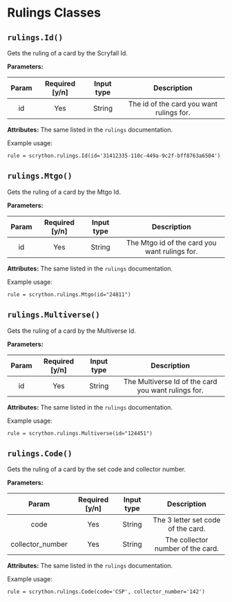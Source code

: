﻿# Rulings Classes

## `rulings.Id()`
Gets the ruling of a card by the Scryfall Id.

**Parameters:**

| Param |Required [y/n]| Input type | Description |
| :---: | :---: | :---:  |:---: |
|id|Yes|String|The id of the card you want rulings for.|

**Attributes:**
The same listed in the `rulings` documentation.

Example usage:

    rule = scrython.rulings.Id(id='31412335-110c-449a-9c2f-bff8763a6504')

## `rulings.Mtgo()`
Gets the ruling of a card by the Mtgo Id.

**Parameters:**

|Param|Required [y/n]|Input type|Description|
|:---:|:---:|:---:|:---:|
|id|Yes|String|The Mtgo id of the card you want rulings for.|

**Attributes:**
The same listed in the `rulings` documentation.

Example usage:

    rule = scrython.rulings.Mtgo(id="24811")

## `rulings.Multiverse()`
Gets the ruling of a card by the Multiverse Id.

**Parameters:**

|Param|Required [y/n]|Input type|Description|
|:---:|:---:|:---:|:---:|
|id|Yes|String|The Multiverse Id of the card you want rulings for.|

**Attributes:**
The same listed in the `rulings` documentation.

Example usage:

    rule = scrython.rulings.Multiverse(id="124451")

## `rulings.Code()`
Gets the ruling of a card by the set code and collector number.

**Parameters:**

|Param|Required [y/n]|Input type|Description|
|:---:|:---:|:---:|:---:|
|code|Yes|String|The 3 letter set code of the card.|
|collector_number|Yes|String|The collector number of the card.|

**Attributes:**
The same listed in the `rulings` documentation.

Example usage:

    rule = scrython.rulings.Code(code='CSP', collector_number='142')
